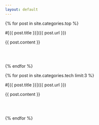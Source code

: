```yaml
---
layout: default
---
```


{% for post in site.categories.top %}

#[{{ post.title }}]({{ post.url }})

{{ post.content }}

<br/>
<br/>

{% endfor %}

{% for post in site.categories.tech limit:3 %}

#[{{ post.title }}]({{ post.url }})

{{ post.content }}

<br/>
<br/>

{% endfor %}

